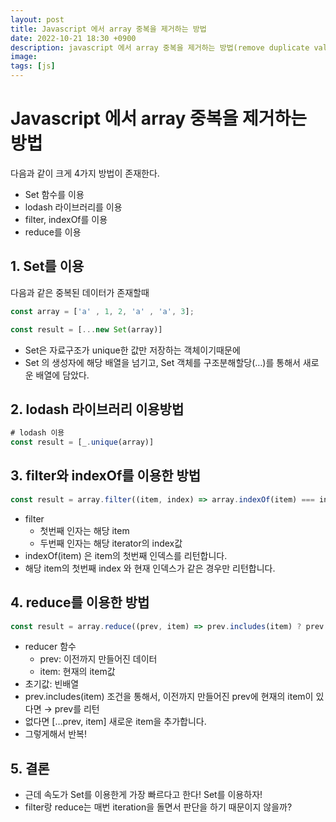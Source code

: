 ```yaml
---
layout: post
title: Javascript 에서 array 중복을 제거하는 방법
date: 2022-10-21 18:30 +0900
description: javascript 에서 array 중복을 제거하는 방법(remove duplicate value javascript)
image: 
tags: [js]
---
```


# Javascript 에서 array 중복을 제거하는 방법
다음과 같이 크게 4가지 방법이 존재한다. 
- Set 함수를 이용
- lodash 라이브러리를 이용
- filter, indexOf를 이용
- reduce를 이용



## 1. Set를 이용

다음과 같은 중복된 데이터가 존재할때 
```js
const array = ['a' , 1, 2, 'a' , 'a', 3];
```


```js
const result = [...new Set(array)]
```
- Set은 자료구조가 unique한 값만 저장하는 객체이기때문에
- Set 의 생성자에 해당 배열을 넘기고, Set 객체를 구조분해할당(…)를 통해서 새로운 배열에 담았다.

## 2. lodash 라이브러리 이용방법

```js
# lodash 이용
const result = [_.unique(array)]
```

## 3. filter와 indexOf를 이용한 방법

```js
const result = array.filter((item, index) => array.indexOf(item) === index);
```

- filter
    - 첫번째 인자는 해당 item
    - 두번째 인자는 해당 iterator의 index값
- indexOf(item) 은 item의 첫번째 인덱스를 리턴합니다.
- 해당 item의 첫번째 index 와 현재 인덱스가 같은 경우만 리턴합니다.

## 4. reduce를 이용한 방법

```js
const result = array.reduce((prev, item) => prev.includes(item) ? prev : [...prev, item], []);
```

- reducer 함수
    - prev: 이전까지 만들어진 데이터
    - item: 현재의 item값
- 초기값: 빈배열
- prev.includes(item) 조건을 통해서, 이전까지 만들어진 prev에 현재의 item이 있다면 → prev를 리턴
- 없다면 […prev, item] 새로운 item을 추가합니다.
- 그렇게해서 반복!

## 5. 결론

- 근데 속도가 Set를 이용한게 가장 빠르다고 한다! Set를 이용하자!
- filter랑 reduce는 매번 iteration을 돌면서 판단을 하기 때문이지 않을까?
